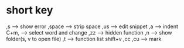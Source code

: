 # short key
,s				--> show error
,space			--> strip space
,us				--> edit snippet
,a				--> indent
C+m,			--> select word and change
,zz				--> hidden function
,n				--> show folder(s, v to open file)
,t				--> function list
shift+v ,cc ,cu --> mark
